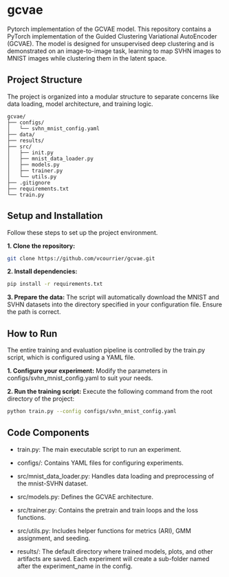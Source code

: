 # gcvae
Pytorch implementation of the GCVAE model.
This repository contains a PyTorch implementation of the Guided Clustering Variational AutoEncoder (GCVAE). The model is designed for unsupervised deep clustering and is demonstrated on an image-to-image task, learning to map SVHN images to MNIST images while clustering them in the latent space.


## Project Structure

The project is organized into a modular structure to separate concerns like data loading, model architecture, and training logic.
```
gcvae/
├── configs/
│   └── svhn_mnist_config.yaml
├── data/
├── results/
├── src/
│   ├── init.py
│   ├── mnist_data_loader.py
│   ├── models.py
│   ├── trainer.py
│   └── utils.py
├── .gitignore
├── requirements.txt
└── train.py
```

## Setup and Installation

Follow these steps to set up the project environment.

**1. Clone the repository:**
```bash
git clone https://github.com/vcourrier/gcvae.git
```

**2. Install dependencies:**
```bash
pip install -r requirements.txt
```

**3. Prepare the data:**
The script will automatically download the MNIST and SVHN datasets into the directory specified in your configuration file. Ensure the path is correct.

## How to Run
The entire training and evaluation pipeline is controlled by the train.py script, which is configured using a YAML file.

**1. Configure your experiment:**
Modify the parameters in configs/svhn_mnist_config.yaml to suit your needs.

**2. Run the training script:**
Execute the following command from the root directory of the project:
```bash
python train.py --config configs/svhn_mnist_config.yaml
```

## Code Components
- train.py: The main executable script to run an experiment.

- configs/: Contains YAML files for configuring experiments.

- src/mnist_data_loader.py: Handles data loading and preprocessing of the mnist-SVHN dataset.

- src/models.py: Defines the GCVAE architecture.

- src/trainer.py: Contains the pretrain and train loops and the loss functions.

- src/utils.py: Includes helper functions for metrics (ARI), GMM assignment, and seeding.

- results/: The default directory where trained models, plots, and other artifacts are saved. Each experiment will create a sub-folder named after the experiment_name in the config.

